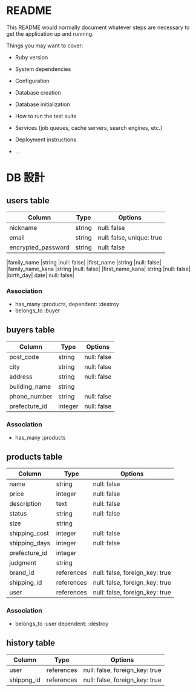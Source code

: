 # README

This README would normally document whatever steps are necessary to get the
application up and running.

Things you may want to cover:

* Ruby version

* System dependencies

* Configuration

* Database creation

* Database initialization

* How to run the test suite

* Services (job queues, cache servers, search engines, etc.)

* Deployment instructions

* ...
# DB 設計

## users table

| Column             | Type                | Options                   |
|--------------------|---------------------|---------------------------|
|nickname |string |null: false|
| email | string | null: false, unique: true |
|encrypted_password |string |null: false|

|family_name |string |null: false|
|first_name |string |null: false|
|family_name_kana |string |null: false|
|first_name_kana| string |null: false|
|birth_day| date| null: false|

### Association
* has_many :products, dependent: :destroy
* belongs_to :buyer

## buyers table
| Column                              | Type       | Options                        |
|-------------------------------------|------------|--------------------------------|
|post_code	|string	|null: false|
|city	|string	|null: false|
|address|	string	|null: false|
|building_name	|string	|
|phone_number	|string	| null: false|
| prefecture_id |integer| null: false |



### Association

- has_many :products

## products table
| Column                              | Type       | Options                        |
|-------------------------------------|------------|--------------------------------|
| name |string |null: false |
| price |integer |null: false |
| description |text |null: false |
| status |string |null: false |
| size |string |
| shipping_cost |integer	|null: false |
| shipping_days |integer	|null: false |
| prefecture_id |integer|
| judgment |string |
| brand_id |references |null: false, foreign_key: true |
| shipping_id |references |null: false, foreign_key: true |
| user |references |null: false, foreign_key: true |

### Association

- belongs_to :user dependent: :destroy


## history table
| Column      | Type       | Options                        |
|-------------|------------|--------------------------------|
| user |references |null: false, foreign_key: true |
| shippng_id |references |null: false, foreign_key: true |
